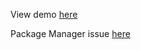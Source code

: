 View demo [here](http://ninj0x.github.com/Sublime-Text-Packages)

Package Manager issue [here](https://github.com/wbond/sublime_package_control/issues/192)